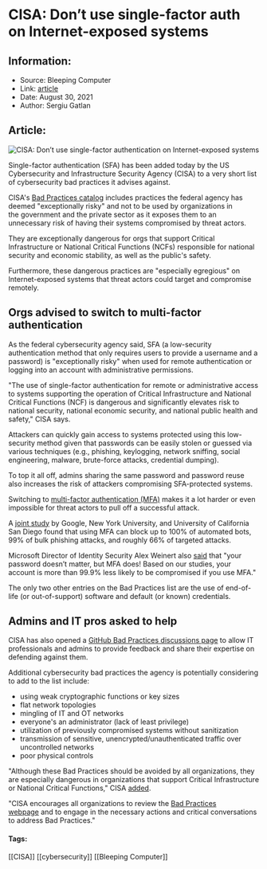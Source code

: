 # CISA: Don’t use single-factor auth on Internet-exposed systems
### 

## Information:
+ Source: Bleeping Computer
+ Link: [article](https://www.bleepingcomputer.com/news/security/cisa-don-t-use-single-factor-auth-on-internet-exposed-systems/)
+ Date: August 30, 2021
+ Author: Sergiu Gatlan


## Article:
![CISA: Don’t use single-factor authentication on Internet-exposed systems](https://www.bleepstatic.com/content/hl-images/2021/07/01/CISA.jpg)


Single-factor authentication (SFA) has been added today by the US Cybersecurity and Infrastructure Security Agency (CISA) to a very short list of cybersecurity bad practices it advises against.


CISA's [Bad Practices catalog](https://www.cisa.gov/BadPractices) includes practices the federal agency has deemed "exceptionally risky" and not to be used by organizations in the government and the private sector as it exposes them to an unnecessary risk of having their systems compromised by threat actors.


They are exceptionally dangerous for orgs that support Critical Infrastructure or National Critical Functions (NCFs) responsible for national security and economic stability, as well as the public's safety.


Furthermore, these dangerous practices are "especially egregious" on Internet-exposed systems that threat actors could target and compromise remotely.


Orgs advised to switch to multi-factor authentication
-----------------------------------------------------


As the federal cybersecurity agency said, SFA (a low-security authentication method that only requires users to provide a username and a password) is "exceptionally risky" when used for remote authentication or logging into an account with administrative permissions.


"The use of single-factor authentication for remote or administrative access to systems supporting the operation of Critical Infrastructure and National Critical Functions (NCF) is dangerous and significantly elevates risk to national security, national economic security, and national public health and safety," CISA says.


Attackers can quickly gain access to systems protected using this low-security method given that passwords can be easily stolen or guessed via various techniques (e.g., phishing, keylogging, network sniffing, social engineering, malware, brute-force attacks, credential dumping).


To top it all off, admins sharing the same password and password reuse also increases the risk of attackers compromising SFA-protected systems.


Switching to [multi-factor authentication (MFA)](https://www.bleepingcomputer.com/tag/mfa/) makes it a lot harder or even impossible for threat actors to pull off a successful attack.


A [joint study](https://security.googleblog.com/2019/05/new-research-how-effective-is-basic.html?/en-US/index.html) by Google, New York University, and University of California San Diego found that using MFA can block up to 100% of automated bots, 99% of bulk phishing attacks, and roughly 66% of targeted attacks.


Microsoft Director of Identity Security Alex Weinert also [said](https://techcommunity.microsoft.com/t5/Azure-Active-Directory-Identity/Your-Pa-word-doesn-t-matter/ba-p/731984/?/en-US/index.html) that "your password doesn’t matter, but MFA does! Based on our studies, your account is more than 99.9% less likely to be compromised if you use MFA."


The only two other entries on the Bad Practices list are the use of end-of-life (or out-of-support) software and default (or known) credentials.


Admins and IT pros asked to help
--------------------------------


CISA has also opened a [GitHub Bad Practices discussions page](https://github.com/cisagov/bad-practices/discussions) to allow IT professionals and admins to provide feedback and share their expertise on defending against them.


Additional cybersecurity bad practices the agency is potentially considering to add to the list include:


* using weak cryptographic functions or key sizes
* flat network topologies
* mingling of IT and OT networks
* everyone's an administrator (lack of least privilege)
* utilization of previously compromised systems without sanitization
* transmission of sensitive, unencrypted/unauthenticated traffic over uncontrolled networks
* poor physical controls


"Although these Bad Practices should be avoided by all organizations, they are especially dangerous in organizations that support Critical Infrastructure or National Critical Functions," CISA [added](https://us-cert.cisa.gov/ncas/current-activity/2021/08/30/cisa-adds-single-factor-authentication-list-bad-practices).


"CISA encourages all organizations to review the [Bad Practices webpage](https://www.cisa.gov/BadPractices) and to engage in the necessary actions and critical conversations to address Bad Practices."




#### Tags:
[[CISA]] [[cybersecurity]] [[Bleeping Computer]]

